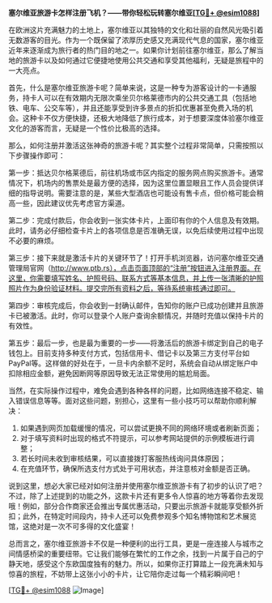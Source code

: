 **塞尔维亚旅游卡怎样注册飞机？——带你轻松玩转塞尔维亚[[TG💪+ @esim1088](https://t.me/s/esim1088)]**

在欧洲这片充满魅力的土地上，塞尔维亚以其独特的文化和壮丽的自然风光吸引着无数游客的目光。作为一个既保留了浓厚历史感又充满现代气息的国家，塞尔维亚近年来逐渐成为旅行者的热门目的地之一。如果你计划前往塞尔维亚，那么了解当地的旅游卡以及如何通过它便捷地使用公共交通和享受其他福利，无疑是旅程中的一大亮点。

首先，什么是塞尔维亚旅游卡呢？简单来说，这是一种专为游客设计的一卡通服务，持卡人可以在有效期内无限次乘坐贝尔格莱德市内的公共交通工具（包括地铁、电车、公交车等），并且还能享受到许多景点的折扣优惠甚至免费入场的机会。这种卡不仅方便快捷，还极大地降低了旅行成本，对于想要深度体验塞尔维亚文化的游客而言，无疑是一个性价比极高的选择。

那么，如何注册并激活这张神奇的旅游卡呢？其实整个过程非常简单，只需按照以下步骤操作即可：

第一步：抵达贝尔格莱德后，前往机场或市区内指定的服务网点购买旅游卡。通常情况下，机场内的售票处是最方便的选择，因为这里位置显眼且工作人员会提供详细的指导说明。需要注意的是，某些大型酒店也可能设有售卡点，但价格可能会稍高一些，因此建议优先考虑官方渠道。

第二步：完成付款后，你会收到一张实体卡片，上面印有你的个人信息及有效期。此时，请务必仔细检查卡片上的各项信息是否准确无误，以免后续使用过程中出现不必要的麻烦。

第三步：接下来就是激活卡片的关键环节了！打开手机浏览器，访问塞尔维亚交通管理局官网（http://www.ptb.rs），点击页面顶部的“注册”按钮进入注册界面。在这里，你需要填写姓名、护照号码、联系方式等基本信息，并上传一张清晰的护照照片作为身份验证材料。提交完所有资料之后，等待系统审核通过即可。

第四步：审核完成后，你会收到一封确认邮件，告知你的账户已成功创建并且旅游卡已被激活。此时，你可以登录个人账户查询余额情况，并随时充值以保持卡片的有效性。

第五步：最后一步，也是最为重要的一步——将激活后的旅游卡绑定到自己的电子钱包上。目前支持多种支付方式，包括信用卡、借记卡以及第三方支付平台如PayPal等。这样做的好处在于，一旦卡内余额不足时，系统会自动从绑定账户中扣除相应金额，避免因断网等原因导致无法正常使用的尴尬局面。

当然，在实际操作过程中，难免会遇到各种各样的问题，比如网络连接不稳定、输入错误信息等等。面对这些问题，别担心，这里有一些小技巧可以帮助你顺利解决：

1. 如果遇到网页加载缓慢的情况，可以尝试更换不同的网络环境或者刷新页面；
2. 对于填写资料时出现的格式不符提示，可以参考网站提供的示例模板进行调整；
3. 若长时间未收到审核结果，可以直接拨打客服热线询问具体原因；
4. 在充值环节，确保所选支付方式处于可用状态，并注意核对金额是否正确。

说到这里，想必大家已经对如何注册并使用塞尔维亚旅游卡有了初步的认识了吧？不过，除了上述提到的功能之外，这款卡片还有更多令人惊喜的地方等着你去发现哦！例如，部分合作商家还会推出专属优惠活动，只要出示旅游卡就能享受额外折扣；此外，在特定时间段内，持卡人还可以免费参观多个知名博物馆和艺术展览馆，这绝对是一次不可多得的文化盛宴！

总而言之，塞尔维亚旅游卡不仅是一种便利的出行工具，更是一座连接人与城市之间情感桥梁的重要纽带。它让我们能够在繁忙的工作之余，找到一片属于自己的宁静天地，感受这个东欧国度独有的魅力。所以，如果你正打算踏上一段充满未知与惊喜的旅程，不妨带上这张小小的卡片，让它陪你走过每一个精彩瞬间吧！

[[TG💪+ @esim1088](https://t.me/s/esim1088) ![Image](https://i.postimg.cc/4NQfJmqS/Snipaste-2025-05-13-00-14-12.png)]